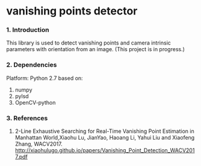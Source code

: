 # vanishing points detector
### 1. Introduction
This library is used to detect vanishing points and camera intrinsic parameters with orientation from an image. (This project is in progress.)

### 2. Dependencies
Platform: Python 2.7 based on:
1. numpy
2. pylsd
3. OpenCV-python

### 3. References
1. 2-Line Exhaustive Searching for Real-Time Vanishing Point Estimation in Manhattan World,Xiaohu Lu, JianYao, Haoang Li, Yahui Liu and Xiaofeng Zhang, WACV2017.
http://xiaohulugo.github.io/papers/Vanishing_Point_Detection_WACV2017.pdf


